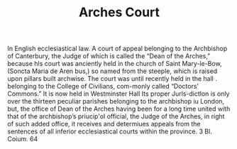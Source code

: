 ---
title: Arches Court
letter: A
permalink: "/definitions/arches-court.html"
body: In English ecclesiastical law. A court of appeal belonging to the Archbishop
  of Canterbury, the Judge of which is called the “Dean of the Arches,” because hls
  court was anciently held in the church of Saint Mary-le-Bow, (Soncta Maria de Aren
  bus,) so named from the steeple, which is raised upon pillars built archwise. The
  court was until recently held in the hall . belonging to the College of Civilians,
  com-monly called “Doctors’ Commons.” It is now held in Westminster Hall Its proper
  Jurls-dictlon is only over the thirteen peculiar parishes belonging to the archbishop
  iu London, but, the office of Dean of the Arches having been for a long time united
  with that of the archbishop’s priucip'ol official, the Judge of the Arches, in right
  of such added office, it receives and determiues appeals from the sentences of all
  inferior ecclesiastical courts within the province. 3 Bl. Coium. 64
published_at: '2018-07-07'
source: Black's Law Dictionary
layout: post
---
